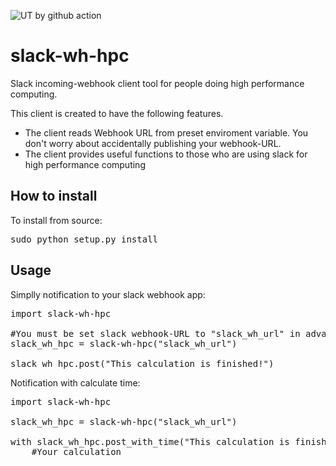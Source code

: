 ![UT by github action](https://github.com/tasotasoso/slack-wh-hpc/workflows/Python%20package/badge.svg)

# slack-wh-hpc

Slack incoming-webhook client tool for people doing high performance computing.

This client is created to have the following features.
- The client reads Webhook URL from preset enviroment variable. You don't worry about accidentally publishing your webhook-URL.
- The client provides useful functions to those who are using slack for high performance computing

## How to install
To install from source:
<pre>
sudo python setup.py install
</pre>

## Usage
Simplly notification to your slack webhook app:
<pre>
import slack-wh-hpc

#You must be set slack webhook-URL to "slack_wh_url" in advance.
slack_wh_hpc = slack-wh-hpc("slack_wh_url")

slack_wh_hpc.post("This calculation is finished!")
</pre>

Notification with calculate time:
<pre>
import slack-wh-hpc

slack_wh_hpc = slack-wh-hpc("slack_wh_url")

with slack_wh_hpc.post_with_time("This calculation is finished!"):
    #Your calculation
</pre>
